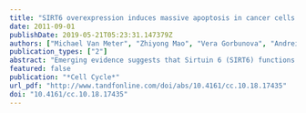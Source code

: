 ```yaml
---
title: "SIRT6 overexpression induces massive apoptosis in cancer cells but not in normal cells."
date: 2011-09-01
publishDate: 2019-05-21T05:23:31.147379Z
authors: ["Michael Van Meter", "Zhiyong Mao", "Vera Gorbunova", "Andrei Seluanov"]
publication_types: ["2"]
abstract: "Emerging evidence suggests that Sirtuin 6 (SIRT6) functions as a longevity assurance gene by promoting genomic stability, regulating metabolic processes and attenuating inflammation. Here, we examine the effect of SIRT6 activation on cancer cells. We show that SIRT6 overexpression induces massive apoptosis in a variety of cancer cell lines but not in normal, non-transformed cells. This cell death requires the mono-ADP-ribosyltransferase but not the deacetylase activity of SIRT6 and is mediated by the activation of both the p53 and p73 apoptotic signaling cascades in cancer cells by SIRT6. These results suggest that SIRT6 is an attractive target for pharmacological activation in cancer treatment."
featured: false
publication: "*Cell Cycle*"
url_pdf: "http://www.tandfonline.com/doi/abs/10.4161/cc.10.18.17435"
doi: "10.4161/cc.10.18.17435"
---
```


